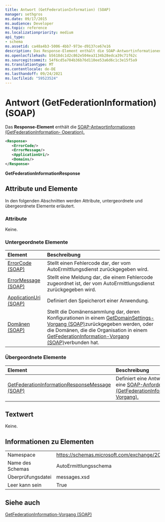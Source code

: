 ```yaml
---
title: Antwort (GetFederationInformation) (SOAP)
manager: sethgros
ms.date: 09/17/2015
ms.audience: Developer
ms.topic: reference
ms.localizationpriority: medium
api_type:
- schema
ms.assetid: ca48a4b3-5006-4bb7-973e-d9137ce67e16
description: Das Response-Element enthält die SOAP-Antwortinformationen (GetFederationInformation- Operation).
ms.openlocfilehash: b5618dc1d2c862e504ea3134b28edca39c71f62c
ms.sourcegitcommit: 54f6cd5a704b36b76d110ee53a6d6c1c3e15f5a9
ms.translationtype: MT
ms.contentlocale: de-DE
ms.lasthandoff: 09/24/2021
ms.locfileid: "59523524"
---
```

# <a name="response-getfederationinformation-soap"></a>Antwort (GetFederationInformation) (SOAP)

Das **Response-Element** enthält die [SOAP-Antwortinformationen (GetFederationInformation- Operation).](getfederationinformation-operation-soap.md) 
  
```XML
<Response>
   <ErrorCode/>
   <ErrorMessage/>
   <ApplicationUri/>
   <Domains/>
</Response>
```

 **GetFederationInformationResponse**
## <a name="attributes-and-elements"></a>Attribute und Elemente

In den folgenden Abschnitten werden Attribute, untergeordnete und übergeordnete Elemente erläutert.
  
### <a name="attributes"></a>Attribute

Keine.
  
### <a name="child-elements"></a>Untergeordnete Elemente

|**Element**|**Beschreibung**|
|:-----|:-----|
|[ErrorCode (SOAP)](errorcode-soap.md) <br/> |Stellt einen Fehlercode dar, der vom AutoErmittlungsdienst zurückgegeben wird.  <br/> |
|[ErrorMessage (SOAP)](errormessage-soap.md) <br/> |Stellt eine Meldung dar, die einem Fehlercode zugeordnet ist, der vom AutoErmittlungsdienst zurückgegeben wird.  <br/> |
|[ApplicationUri (SOAP)](applicationuri-soap.md) <br/> |Definiert den Speicherort einer Anwendung.  <br/> |
|[Domänen (SOAP)](domains-soap.md) <br/> |Stellt die Domänensammlung dar, deren Konfigurationen in einem [GetDomainSettings-Vorgang (SOAP)](getdomainsettings-operation-soap.md)zurückgegeben werden, oder die Domänen, die die Organisation in einem [GetFederationInformation-Vorgang (SOAP)](getfederationinformation-operation-soap.md)verbunden hat.  <br/> |
   
### <a name="parent-elements"></a>Übergeordnete Elemente

|**Element**|**Beschreibung**|
|:-----|:-----|
|[GetFederationInformationResponseMessage (SOAP)](getfederationinformationresponsemessage-soap.md) <br/> |Definiert eine Antwort auf eine [SOAP-Anforderung (GetFederationInformation-Vorgang).](getfederationinformation-operation-soap.md)  <br/> |
   
## <a name="text-value"></a>Textwert

Keine.
  
## <a name="element-information"></a>Informationen zu Elementen

|||
|:-----|:-----|
|Namespace  <br/> |https://schemas.microsoft.com/exchange/2010/Autodiscover  <br/> |
|Name des Schemas  <br/> |AutoErmittlungsschema  <br/> |
|Überprüfungsdatei  <br/> |messages.xsd  <br/> |
|Leer kann sein  <br/> |True  <br/> |
   
## <a name="see-also"></a>Siehe auch



[GetFederationInformation-Vorgang (SOAP)](getfederationinformation-operation-soap.md)


